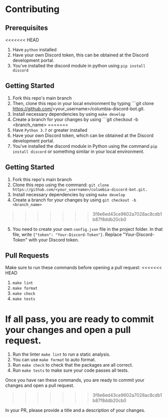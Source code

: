 # Contributing

## Prerequisites
<<<<<<< HEAD
1. Have ```python``` installed
2. Have your own Discord token, this can be obtained at the Discord development portal.
3. You've installed the discord module in python using ```pip install discord```

## Getting Started
1. Fork this repo's main branch
2. Then, clone this repo in your local environment by typing ```git clone https://github.com/<your_username>/columbia-discord-bot.git.
3. Install necessary dependencies by using ```make develop```
4. Create a branch for your changes by using ```git checkout -b <branch_name>
=======
1. Have ```Python 3.7``` or greater installed
2. Have your own Discord token, which can be obtained at the Discord development portal.
3. You've installed the discord module in Python using the command ```pip install discord``` or something similar in your local environment.

## Getting Started
1. Fork this repo's main branch
2. Clone this repo using the command: ```git clone https://github.com/<your_username>/columbia-discord-bot.git.```
3. Install necessary dependencies by using ```make develop```
4. Create a branch for your changes by using ```git checkout -b <branch_name>```
>>>>>>> 3f8e6ed43ce9602a7028ac8cdb1b87f8ddb20cb0
5. You need to create your own ```config.json``` file in the project folder. In that file, write ```{"token": "Your-Discord-Token"}```. Replace "Your-Discord-Token" with your Discord token.

## Pull Requests
Make sure to run these commands before opening a pull request:
<<<<<<< HEAD
1. ```make lint```
2. ```make format```
3. ```make check```
4. ```make tests```

If all pass, you are ready to commit your changes and open a pull request.
=======
1. Run the linter ```make lint``` to run a static analysis.
2. You can use ```make format``` to auto format.
3. Run ```make check``` to check that the packages are all correct.
4. Run ```make tests``` to make sure your code passes all tests.

Once you have ran these commands, you are ready to commit your changes and open a pull request.
>>>>>>> 3f8e6ed43ce9602a7028ac8cdb1b87f8ddb20cb0

In your PR, please provide a title and a description of your changes.
